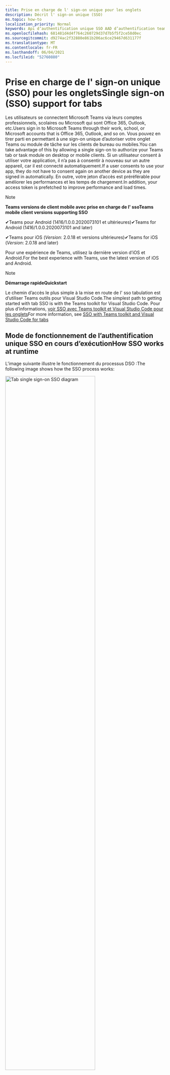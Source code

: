 ```yaml
---
title: Prise en charge de l' sign-on unique pour les onglets
description: Décrit l' sign-on unique (SSO)
ms.topic: how-to
localization_priority: Normal
keywords: Api d’authentification unique SSO AAD d’authentification teams
ms.openlocfilehash: 681481d4d4f764c260729d37d7b5f5f2ce58d0ec
ms.sourcegitcommit: d9274ac2f32880e861b206ac6ce29467d631177f
ms.translationtype: MT
ms.contentlocale: fr-FR
ms.lasthandoff: 06/04/2021
ms.locfileid: "52760880"
---
```

# <a name="single-sign-on-sso-support-for-tabs"></a><span data-ttu-id="34af6-104">Prise en charge de l' sign-on unique (SSO) pour les onglets</span><span class="sxs-lookup"><span data-stu-id="34af6-104">Single sign-on (SSO) support for tabs</span></span>

<span data-ttu-id="34af6-105">Les utilisateurs se connectent Microsoft Teams via leurs comptes professionnels, scolaires ou Microsoft qui sont Office 365, Outlook, etc.</span><span class="sxs-lookup"><span data-stu-id="34af6-105">Users sign in to Microsoft Teams through their work, school, or Microsoft accounts that is Office 365, Outlook, and so on.</span></span> <span data-ttu-id="34af6-106">Vous pouvez en tirer parti en permettant à une sign-on unique d’autoriser votre onglet Teams ou module de tâche sur les clients de bureau ou mobiles.</span><span class="sxs-lookup"><span data-stu-id="34af6-106">You can take advantage of this by allowing a single sign-on to authorize your Teams tab or task module on desktop or mobile clients.</span></span> <span data-ttu-id="34af6-107">Si un utilisateur consent à utiliser votre application, il n’a pas à consentir à nouveau sur un autre appareil, car il est connecté automatiquement.</span><span class="sxs-lookup"><span data-stu-id="34af6-107">If a user consents to use your app, they do not have to consent again on another device as they are signed in automatically.</span></span> <span data-ttu-id="34af6-108">En outre, votre jeton d’accès est préréférable pour améliorer les performances et les temps de chargement.</span><span class="sxs-lookup"><span data-stu-id="34af6-108">In addition, your access token is prefetched to improve performance and load times.</span></span>

> [!NOTE]
> <span data-ttu-id="34af6-109">**Teams versions de client mobile avec prise en charge de l' sso**</span><span class="sxs-lookup"><span data-stu-id="34af6-109">**Teams mobile client versions supporting SSO**</span></span>  
>
> <span data-ttu-id="34af6-110">✔Teams pour Android (1416/1.0.0.2020073101 et ultérieures)</span><span class="sxs-lookup"><span data-stu-id="34af6-110">✔Teams for Android (1416/1.0.0.2020073101 and later)</span></span>
>
> <span data-ttu-id="34af6-111">✔Teams pour iOS (_Version_: 2.0.18 et versions ultérieures)</span><span class="sxs-lookup"><span data-stu-id="34af6-111">✔Teams for iOS (_Version_: 2.0.18 and later)</span></span>  
>
> <span data-ttu-id="34af6-112">Pour une expérience de Teams, utilisez la dernière version d’iOS et Android.</span><span class="sxs-lookup"><span data-stu-id="34af6-112">For the best experience with Teams, use the latest version of iOS and Android.</span></span>

> [!NOTE]
> <span data-ttu-id="34af6-113">**Démarrage rapide**</span><span class="sxs-lookup"><span data-stu-id="34af6-113">**Quickstart**</span></span>  
>
> <span data-ttu-id="34af6-114">Le chemin d’accès le plus simple à la mise en route de l' sso tabulation est d’utiliser Teams outils pour Visual Studio Code.</span><span class="sxs-lookup"><span data-stu-id="34af6-114">The simplest path to getting started with tab SSO is with the Teams toolkit for Visual Studio Code.</span></span> <span data-ttu-id="34af6-115">Pour plus d’informations, [voir SSO avec Teams toolkit et Visual Studio Code pour les onglets](../../../toolkit/visual-studio-code-tab-sso.md)</span><span class="sxs-lookup"><span data-stu-id="34af6-115">For more information, see [SSO with Teams toolkit and Visual Studio Code for tabs](../../../toolkit/visual-studio-code-tab-sso.md)</span></span>

## <a name="how-sso-works-at-runtime"></a><span data-ttu-id="34af6-116">Mode de fonctionnement de l’authentification unique SSO en cours d’exécution</span><span class="sxs-lookup"><span data-stu-id="34af6-116">How SSO works at runtime</span></span>

<span data-ttu-id="34af6-117">L’image suivante illustre le fonctionnement du processus DSO :</span><span class="sxs-lookup"><span data-stu-id="34af6-117">The following image shows how the SSO process works:</span></span>

<!-- markdownlint-disable MD033 -->
<img src="~/assets/images/tabs/tabs-sso-diagram.png" alt="Tab single sign-on SSO diagram" width="75%"/>

1. <span data-ttu-id="34af6-118">Dans l’onglet, un appel JavaScript est effectué pour `getAuthToken()`.</span><span class="sxs-lookup"><span data-stu-id="34af6-118">In the tab, a JavaScript call is made to `getAuthToken()`.</span></span> <span data-ttu-id="34af6-119">Cela indique Teams obtenir un jeton d’authentification pour l’application onglet.</span><span class="sxs-lookup"><span data-stu-id="34af6-119">This tells Teams to obtain an authentication token for the tab application.</span></span>
2. <span data-ttu-id="34af6-120">Si c’est la première fois que l’utilisateur actuel utilise votre application d’onglet, une invite de demande de consentement s’impose ou permet de gérer l’authentification par étapes, telle que l’authentification à deux facteurs.</span><span class="sxs-lookup"><span data-stu-id="34af6-120">If this is the first time the current user has used your tab application, there is a request prompt to consent if consent is required or to handle step-up authentication such as two-factor authentication.</span></span>
3. <span data-ttu-id="34af6-121">Teams demande le jeton d’application d’onglet Azure Active Directory point de terminaison (AAD) pour l’utilisateur actuel.</span><span class="sxs-lookup"><span data-stu-id="34af6-121">Teams requests the tab application token from the Azure Active Directory (AAD) endpoint for the current user.</span></span>
4. <span data-ttu-id="34af6-122">AAD envoie le jeton d’application d’onglet à l Teams application.</span><span class="sxs-lookup"><span data-stu-id="34af6-122">AAD sends the tab application token to the Teams application.</span></span>
5. <span data-ttu-id="34af6-123">Teams envoie le jeton d’application d’onglet à l’onglet dans le cadre de l’objet de résultat renvoyé par `getAuthToken()` l’appel.</span><span class="sxs-lookup"><span data-stu-id="34af6-123">Teams sends the tab application token to the tab as part of the result object returned by the `getAuthToken()` call.</span></span>
6. <span data-ttu-id="34af6-124">Le jeton est analysé dans l’application de l’onglet à l’aide de JavaScript, afin d’extraire les informations requises, telles que l’adresse de l’utilisateur.</span><span class="sxs-lookup"><span data-stu-id="34af6-124">The token is parsed in the tab application using JavaScript, to extract required information, such as the user's email address.</span></span>

> [!NOTE]
> <span data-ttu-id="34af6-125">La licence n’est valide que pour donner son consentement à un ensemble limité d’API au niveau de l’utilisateur , à savoir la messagerie, le `getAuthToken()` profil, offline_access et OpenId.</span><span class="sxs-lookup"><span data-stu-id="34af6-125">The `getAuthToken()` is only valid for consenting to a limited set of user-level APIs that is email, profile, offline_access and OpenId.</span></span> <span data-ttu-id="34af6-126">Il n’est pas utilisé pour d’autres Graph étendues telles que `User.Read` ou `Mail.Read` .</span><span class="sxs-lookup"><span data-stu-id="34af6-126">It is not used for further Graph scopes such as `User.Read` or `Mail.Read`.</span></span> <span data-ttu-id="34af6-127">Pour obtenir des solutions de contournement suggérées, voir [les Graph supplémentaires.](#apps-that-require-additional-graph-scopes)</span><span class="sxs-lookup"><span data-stu-id="34af6-127">For suggested workarounds, see [additional Graph scopes](#apps-that-require-additional-graph-scopes).</span></span>

<span data-ttu-id="34af6-128">L’API DSO fonctionne également dans les [modules de tâche](../../../task-modules-and-cards/what-are-task-modules.md) qui incorporent du contenu web.</span><span class="sxs-lookup"><span data-stu-id="34af6-128">The SSO API also works in [task modules](../../../task-modules-and-cards/what-are-task-modules.md) that embed web content.</span></span>

## <a name="develop-an-sso-microsoft-teams-tab"></a><span data-ttu-id="34af6-129">Développer un onglet d’Microsoft Teams sso</span><span class="sxs-lookup"><span data-stu-id="34af6-129">Develop an SSO Microsoft Teams tab</span></span>

<span data-ttu-id="34af6-130">Cette section décrit les tâches impliquées dans la création d’un onglet Teams qui utilise l' sso.</span><span class="sxs-lookup"><span data-stu-id="34af6-130">This section describes the tasks involved in creating a Teams tab that uses SSO.</span></span> <span data-ttu-id="34af6-131">Ces tâches sont spécifiques à la langue et à l’infrastructure.</span><span class="sxs-lookup"><span data-stu-id="34af6-131">These tasks are language- and framework-agnostic.</span></span>

### <a name="1-create-your-aad-application"></a><span data-ttu-id="34af6-132">1. Créer votre application AAD</span><span class="sxs-lookup"><span data-stu-id="34af6-132">1. Create your AAD application</span></span>

<span data-ttu-id="34af6-133">**Pour inscrire votre application dans la vue [d’ensemble du portail AAD](https://azure.microsoft.com/features/azure-portal/)**</span><span class="sxs-lookup"><span data-stu-id="34af6-133">**To register your application in the [AAD portal](https://azure.microsoft.com/features/azure-portal/) overview**</span></span>

1. <span data-ttu-id="34af6-134">Obtenez votre [ID d’application AAD.](/azure/active-directory/develop/howto-create-service-principal-portal#get-values-for-signing-in)</span><span class="sxs-lookup"><span data-stu-id="34af6-134">Get your [AAD Application ID](/azure/active-directory/develop/howto-create-service-principal-portal#get-values-for-signing-in).</span></span> 
1. <span data-ttu-id="34af6-135">Spécifiez les autorisations dont votre application a besoin pour le point de terminaison AAD et, éventuellement, Graph.</span><span class="sxs-lookup"><span data-stu-id="34af6-135">Specify the permissions that your application needs for the AAD endpoint and, optionally, Graph.</span></span>
1. <span data-ttu-id="34af6-136">[Accorder des autorisations](/azure/active-directory/develop/howto-create-service-principal-portal#configure-access-policies-on-resources) pour Teams applications de bureau, web et mobiles.</span><span class="sxs-lookup"><span data-stu-id="34af6-136">[Grant permissions](/azure/active-directory/develop/howto-create-service-principal-portal#configure-access-policies-on-resources) for Teams desktop, web, and mobile applications.</span></span>
1. <span data-ttu-id="34af6-137">Pré-autoriser les Teams en sélectionnant  le bouton Ajouter une étendue et dans le panneau qui s’ouvre, entrez **access_as_user** comme nom **d’étendue.**</span><span class="sxs-lookup"><span data-stu-id="34af6-137">Pre-authorize Teams by selecting the **Add a scope** button and in the panel that opens, enter **access_as_user** as the **Scope name**.</span></span>

> [!NOTE]
> <span data-ttu-id="34af6-138">Vous devez connaître certaines restrictions importantes :</span><span class="sxs-lookup"><span data-stu-id="34af6-138">There are some important restrictions that you must know:</span></span>
>
> * <span data-ttu-id="34af6-139">Seules les autorisations d’API Graph niveau utilisateur sont pris en charge , c’est-à-dire, e-mail, profil, offline_access, OpenId.</span><span class="sxs-lookup"><span data-stu-id="34af6-139">Only user-level Graph API permissions are supported that is, email, profile, offline_access, OpenId.</span></span> <span data-ttu-id="34af6-140">Si vous devez avoir accès à d’Graph étendues telles que ou , voir `User.Read` `Mail.Read` la solution de [contournement recommandée.](#apps-that-require-additional-graph-scopes)</span><span class="sxs-lookup"><span data-stu-id="34af6-140">If you must have access to other Graph scopes such as `User.Read` or `Mail.Read`, see [recommended workaround](#apps-that-require-additional-graph-scopes).</span></span>
> * <span data-ttu-id="34af6-141">Il est important que le nom de domaine de votre application soit identique au nom de domaine que vous avez enregistré pour votre application AAD.</span><span class="sxs-lookup"><span data-stu-id="34af6-141">It is important that your application's domain name is the same as the domain name you have registered for your AAD application.</span></span>
> * <span data-ttu-id="34af6-142">Actuellement, plusieurs domaines par application ne sont pas pris en charge.</span><span class="sxs-lookup"><span data-stu-id="34af6-142">Currently multiple domains per app are not supported.</span></span>

<span data-ttu-id="34af6-143">**Pour inscrire votre application via le portail AAD**</span><span class="sxs-lookup"><span data-stu-id="34af6-143">**To register your app through the AAD portal**</span></span>

1. <span data-ttu-id="34af6-144">Inscrivez une nouvelle application dans le portail [d’inscription des applications AAD.](https://go.microsoft.com/fwlink/?linkid=2083908)</span><span class="sxs-lookup"><span data-stu-id="34af6-144">Register a new application in the [AAD App Registrations](https://go.microsoft.com/fwlink/?linkid=2083908) portal.</span></span>
1. <span data-ttu-id="34af6-145">Sélectionnez **Nouvelle inscription**.</span><span class="sxs-lookup"><span data-stu-id="34af6-145">Select **New Registration**.</span></span> <span data-ttu-id="34af6-146">La page **Inscrire une application** s’affiche.</span><span class="sxs-lookup"><span data-stu-id="34af6-146">The **Register an application** page appears.</span></span>
1. <span data-ttu-id="34af6-147">Dans la page **Inscrire une application,** entrez les valeurs suivantes :</span><span class="sxs-lookup"><span data-stu-id="34af6-147">In the **Register an application** page, enter the following values:</span></span>
    1. <span data-ttu-id="34af6-148">Entrez un **nom** pour votre application.</span><span class="sxs-lookup"><span data-stu-id="34af6-148">Enter a **Name** for your app.</span></span>
    2. <span data-ttu-id="34af6-149">Choisissez les **types de comptes pris en** charge, sélectionnez le type de compte client unique ou multi-locataire.</span><span class="sxs-lookup"><span data-stu-id="34af6-149">Choose the **Supported account types**, select single tenant or multitenant account type.</span></span> <span data-ttu-id="34af6-150">¹</span><span class="sxs-lookup"><span data-stu-id="34af6-150">¹</span></span>
    * <span data-ttu-id="34af6-151">Laissez **Redirect URI** vide.</span><span class="sxs-lookup"><span data-stu-id="34af6-151">Leave **Redirect URI** empty.</span></span>
    3. <span data-ttu-id="34af6-152">Choisissez **Inscrire**.</span><span class="sxs-lookup"><span data-stu-id="34af6-152">Choose **Register**.</span></span>
1. <span data-ttu-id="34af6-153">Dans la page vue d’ensemble, copiez et enregistrez **l’ID de l’application (client).**</span><span class="sxs-lookup"><span data-stu-id="34af6-153">On the overview page, copy and save the **Application (client) ID**.</span></span> <span data-ttu-id="34af6-154">Vous devez l’avoir ultérieurement lors de la mise à jour Teams manifeste de l’application.</span><span class="sxs-lookup"><span data-stu-id="34af6-154">You must have it later when updating your Teams application manifest.</span></span>
1. <span data-ttu-id="34af6-155">Sélectionnez **Exposer une API** sous **Gérer**.</span><span class="sxs-lookup"><span data-stu-id="34af6-155">Under **Manage**, select **Expose an API**.</span></span>

    > [!NOTE]
    > <span data-ttu-id="34af6-156">Si vous construisez une application avec un bot et un onglet, entrez l’URI de l’ID d’application sous le nom `api://fully-qualified-domain-name.com/botid-{YourBotId}` .</span><span class="sxs-lookup"><span data-stu-id="34af6-156">If you are building an app with a bot and a tab, enter the Application ID URI as `api://fully-qualified-domain-name.com/botid-{YourBotId}`.</span></span>

1. <span data-ttu-id="34af6-157">Sélectionnez **le lien** Définir pour générer l’URI d’ID d’application sous la forme `api://{AppID}` .</span><span class="sxs-lookup"><span data-stu-id="34af6-157">Select the **Set** link to generate the Application ID URI in the form of `api://{AppID}`.</span></span> <span data-ttu-id="34af6-158">Insérez votre nom de domaine complet avec une barre oblique « / » à la fin, entre les barres obliques doubles et le GUID.</span><span class="sxs-lookup"><span data-stu-id="34af6-158">Insert your fully qualified domain name with a forward slash "/" appended to the end, between the double forward slashes and the GUID.</span></span> <span data-ttu-id="34af6-159">L’ID entier doit avoir la forme de `api://fully-qualified-domain-name.com/{AppID}` .</span><span class="sxs-lookup"><span data-stu-id="34af6-159">The entire ID must have the form of `api://fully-qualified-domain-name.com/{AppID}`.</span></span> <span data-ttu-id="34af6-160">² Par exemple, `api://subdomain.example.com/00000000-0000-0000-0000-000000000000` .</span><span class="sxs-lookup"><span data-stu-id="34af6-160">² For example, `api://subdomain.example.com/00000000-0000-0000-0000-000000000000`.</span></span> <span data-ttu-id="34af6-161">Le nom de domaine complet est le nom de domaine lisible par l’homme à partir duquel votre application est servie.</span><span class="sxs-lookup"><span data-stu-id="34af6-161">The fully qualified domain name is the human readable domain name from which your app is served.</span></span> <span data-ttu-id="34af6-162">Si vous utilisez un service de tunneling tel que ngrok, vous devez mettre à jour cette valeur chaque fois que votre sous-domaine ngrok change.</span><span class="sxs-lookup"><span data-stu-id="34af6-162">If you are using a tunneling service such as ngrok, you must update this value whenever your ngrok subdomain changes.</span></span>
1. <span data-ttu-id="34af6-163">Sélectionnez **Ajouter une étendue**.</span><span class="sxs-lookup"><span data-stu-id="34af6-163">Select **Add a scope**.</span></span> <span data-ttu-id="34af6-164">Dans le panneau qui s’ouvre, **entrez access_as_user** comme **nom d’étendue.**</span><span class="sxs-lookup"><span data-stu-id="34af6-164">In the panel that opens, enter **access_as_user** as the **Scope name**.</span></span>
1. <span data-ttu-id="34af6-165">In the **Qui can consent?** box, enter **Admins and users**.</span><span class="sxs-lookup"><span data-stu-id="34af6-165">In the **Who can consent?** box, enter **Admins and users**.</span></span>
1. <span data-ttu-id="34af6-166">Entrez les détails dans les zones de configuration des invites de consentement de l’administrateur et de l’utilisateur avec des valeurs appropriées pour `access_as_user` l’étendue :</span><span class="sxs-lookup"><span data-stu-id="34af6-166">Enter the details in the boxes for configuring the admin and user consent prompts with values that are appropriate for the `access_as_user` scope:</span></span>
    * <span data-ttu-id="34af6-167">**Titre du consentement de l’administrateur :** Teams peut accéder au profil de l’utilisateur.</span><span class="sxs-lookup"><span data-stu-id="34af6-167">**Admin consent title:** Teams can access the user’s profile.</span></span>
    * <span data-ttu-id="34af6-168">**Description du consentement de** l’administrateur : Teams peut appeler les API web de l’application en tant qu’utilisateur actuel.</span><span class="sxs-lookup"><span data-stu-id="34af6-168">**Admin consent description**: Teams can call the app’s web APIs as the current user.</span></span>
    * <span data-ttu-id="34af6-169">**Titre de consentement utilisateur**: Teams pouvez accéder à votre profil et effectuer des demandes en votre nom.</span><span class="sxs-lookup"><span data-stu-id="34af6-169">**User consent title**: Teams can access your profile and make requests on your behalf.</span></span>
    * <span data-ttu-id="34af6-170">**Description du consentement de l’utilisateur** : Teams pouvez appeler les API de cette application avec les mêmes droits que vous.</span><span class="sxs-lookup"><span data-stu-id="34af6-170">**User consent description:** Teams can call this app’s APIs with the same rights as you have.</span></span>
1. <span data-ttu-id="34af6-171">Vérifiez que **State** est défini comme **Enabled**.</span><span class="sxs-lookup"><span data-stu-id="34af6-171">Ensure that **State** is set to **Enabled**.</span></span>
1. <span data-ttu-id="34af6-172">Sélectionnez **Ajouter une étendue** pour enregistrer les détails.</span><span class="sxs-lookup"><span data-stu-id="34af6-172">Select **Add scope** to save the details.</span></span> <span data-ttu-id="34af6-173">La partie domaine  du nom d’étendue affichée sous le champ de texte doit automatiquement correspondre à l’URI **d’ID** d’application définie à l’étape précédente, avec ajouté à `/access_as_user` la `api://subdomain.example.com/00000000-0000-0000-0000-000000000000/access_as_user` fin.</span><span class="sxs-lookup"><span data-stu-id="34af6-173">The domain part of the **Scope name** displayed below the text field must automatically match the **Application ID** URI set in the previous step, with `/access_as_user` appended to the end `api://subdomain.example.com/00000000-0000-0000-0000-000000000000/access_as_user`.</span></span>
1. <span data-ttu-id="34af6-174">Dans la section **Applications clientes autorisées,** identifiez les applications que vous souhaitez autoriser pour l’application web de votre application.</span><span class="sxs-lookup"><span data-stu-id="34af6-174">In the **Authorized client applications** section, identify the applications that you want to authorize for your app’s web application.</span></span> <span data-ttu-id="34af6-175">Sélectionnez **Ajouter une application cliente.**</span><span class="sxs-lookup"><span data-stu-id="34af6-175">Select **Add a client application**.</span></span> <span data-ttu-id="34af6-176">Entrez chacun des ID clients suivants et sélectionnez l’étendue autorisée que vous avez créée à l’étape précédente :</span><span class="sxs-lookup"><span data-stu-id="34af6-176">Enter each of the following client IDs and select the authorized scope you created in the previous step:</span></span>
    * <span data-ttu-id="34af6-177">`1fec8e78-bce4-4aaf-ab1b-5451cc387264`pour Teams application mobile ou de bureau.</span><span class="sxs-lookup"><span data-stu-id="34af6-177">`1fec8e78-bce4-4aaf-ab1b-5451cc387264` for Teams mobile or desktop application.</span></span>
    * <span data-ttu-id="34af6-178">`5e3ce6c0-2b1f-4285-8d4b-75ee78787346`pour Teams application web.</span><span class="sxs-lookup"><span data-stu-id="34af6-178">`5e3ce6c0-2b1f-4285-8d4b-75ee78787346` for Teams web application.</span></span>
1. <span data-ttu-id="34af6-179">Accédez aux **autorisations d’API.**</span><span class="sxs-lookup"><span data-stu-id="34af6-179">Navigate to **API Permissions**.</span></span> <span data-ttu-id="34af6-180">Sélectionnez **Ajouter une autorisation** Microsoft  >  **Graph**  >  **autorisations déléguées,** puis ajoutez les autorisations suivantes à partir Graph API :</span><span class="sxs-lookup"><span data-stu-id="34af6-180">Select **Add a permission** > **Microsoft Graph** > **Delegated permissions**, then add the following permissions from Graph API:</span></span>
    * <span data-ttu-id="34af6-181">User.Read activé par défaut</span><span class="sxs-lookup"><span data-stu-id="34af6-181">User.Read enabled by default</span></span>
    * <span data-ttu-id="34af6-182">email</span><span class="sxs-lookup"><span data-stu-id="34af6-182">email</span></span>
    * <span data-ttu-id="34af6-183">offline_access</span><span class="sxs-lookup"><span data-stu-id="34af6-183">offline_access</span></span>
    * <span data-ttu-id="34af6-184">OpenId</span><span class="sxs-lookup"><span data-stu-id="34af6-184">OpenId</span></span>
    * <span data-ttu-id="34af6-185">profil</span><span class="sxs-lookup"><span data-stu-id="34af6-185">profile</span></span>

1. <span data-ttu-id="34af6-186">Accédez à **l’authentification.**</span><span class="sxs-lookup"><span data-stu-id="34af6-186">Navigate to **Authentication**.</span></span>

    <span data-ttu-id="34af6-187">Si une application n’a pas reçu le consentement de l’administrateur informatique, les utilisateurs doivent donner leur consentement la première fois qu’ils utilisent une application.</span><span class="sxs-lookup"><span data-stu-id="34af6-187">If an app has not been granted IT admin consent, users have to provide consent the first time they use an app.</span></span>

    <span data-ttu-id="34af6-188">Pour entrer un URI de redirection :</span><span class="sxs-lookup"><span data-stu-id="34af6-188">To enter a redirect URI:</span></span>
    * <span data-ttu-id="34af6-189">Sélectionnez **Ajouter une plateforme.**</span><span class="sxs-lookup"><span data-stu-id="34af6-189">Select **Add a platform**.</span></span>
    * <span data-ttu-id="34af6-190">Sélectionnez **web**.</span><span class="sxs-lookup"><span data-stu-id="34af6-190">Select **web**.</span></span>
    * <span data-ttu-id="34af6-191">Entrez **l’URI de redirection** de votre application.</span><span class="sxs-lookup"><span data-stu-id="34af6-191">Enter the **redirect URI** for your app.</span></span> <span data-ttu-id="34af6-192">Il s’agit de la page dans laquelle un flux d’octroi implicite réussi redirige l’utilisateur.</span><span class="sxs-lookup"><span data-stu-id="34af6-192">This is the page where a successful implicit grant flow redirects the user.</span></span> <span data-ttu-id="34af6-193">Il s’agit du même nom de domaine complet que celui que vous avez entré à l’étape 5, suivi de l’itinéraire d’API où une réponse d’authentification est envoyée.</span><span class="sxs-lookup"><span data-stu-id="34af6-193">This is the same fully qualified domain name that you entered in step 5 followed by the API route where an authentication response is sent.</span></span> <span data-ttu-id="34af6-194">Si vous êtes en cours de suivi de l’un Teams exemples, il s’agit de `https://subdomain.example.com/auth-end` .</span><span class="sxs-lookup"><span data-stu-id="34af6-194">If you are following any of the Teams samples, this is `https://subdomain.example.com/auth-end`.</span></span>

    <span data-ttu-id="34af6-195">Activez l’octroi implicite en cochant les cases suivantes : ✔ ID de ✔'accès</span><span class="sxs-lookup"><span data-stu-id="34af6-195">Enable implicit grant by checking the following boxes:  ✔ ID Token  ✔ Access Token</span></span>

<span data-ttu-id="34af6-196">Félicitations !</span><span class="sxs-lookup"><span data-stu-id="34af6-196">Congratulations!</span></span> <span data-ttu-id="34af6-197">Vous avez rempli les conditions préalables à l’inscription de l’application pour poursuivre l’application d' ces onglets.</span><span class="sxs-lookup"><span data-stu-id="34af6-197">You have completed the app registration prerequisites to proceed with your tab SSO app.</span></span>

> [!NOTE]
>
> * <span data-ttu-id="34af6-198">¹ Si votre application AAD est inscrite dans le même client que celui où vous faites une demande d’authentification dans Teams, l’utilisateur ne peut pas être invité à donner son consentement et un jeton d’accès lui est accordé immédiatement.</span><span class="sxs-lookup"><span data-stu-id="34af6-198">¹ If your AAD app is registered in the same tenant where you are making an authentication request in Teams, the user cannot be asked to consent and is granted an access token right away.</span></span> <span data-ttu-id="34af6-199">Les utilisateurs consentent uniquement à ces autorisations si l’application AAD est inscrite dans un autre client.</span><span class="sxs-lookup"><span data-stu-id="34af6-199">Users only consent to these permissions if the AAD app is registered in a different tenant.</span></span>
> * <span data-ttu-id="34af6-200">² Si le domaine personnalisé n’est pas ajouté à AAD, vous obtenez une erreur indiquant que le nom d’hôte ne doit pas être basé sur un domaine déjà propriétaire.</span><span class="sxs-lookup"><span data-stu-id="34af6-200">² If the custom domain is not added to AAD, you get an error stating that the host name must not be based on an already owned domain.</span></span> <span data-ttu-id="34af6-201">Pour ajouter un domaine personnalisé à AAD et l’enregistrer, suivez la procédure d’ajout d’un nom de domaine personnalisé à [la procédure AAD,](/azure/active-directory/fundamentals/add-custom-domain) puis répétez l’étape 5.</span><span class="sxs-lookup"><span data-stu-id="34af6-201">To add custom domain to AAD and register it, follow the [add a custom domain name to AAD](/azure/active-directory/fundamentals/add-custom-domain) procedure, and then repeat step 5.</span></span> <span data-ttu-id="34af6-202">Vous pouvez également obtenir cette erreur si vous n’êtes pas signé avec des informations d’identification d’administrateur dans Office 365 location.</span><span class="sxs-lookup"><span data-stu-id="34af6-202">You can also get this error if you are not signed in with Admin credentials in the Office 365 tenancy.</span></span>
> * <span data-ttu-id="34af6-203">Si vous ne recevez pas le nom d’utilisateur principal (UPN) dans le jeton d’accès renvoyé, vous pouvez l’ajouter en tant que revendication facultative [dans](/azure/active-directory/develop/active-directory-optional-claims) AAD.</span><span class="sxs-lookup"><span data-stu-id="34af6-203">If you are not receiving the user principal name (UPN)) in the returned access token, you can add it as an [optional claim](/azure/active-directory/develop/active-directory-optional-claims) in AAD.</span></span>

### <a name="2-update-your-teams-application-manifest"></a><span data-ttu-id="34af6-204">2. Mettre à jour votre manifeste Teams’application</span><span class="sxs-lookup"><span data-stu-id="34af6-204">2. Update your Teams application manifest</span></span>

<span data-ttu-id="34af6-205">Utilisez le code suivant pour ajouter de nouvelles propriétés à Teams manifeste :</span><span class="sxs-lookup"><span data-stu-id="34af6-205">Use the following code to add new properties to your Teams manifest:</span></span>

```json
"webApplicationInfo": {
  "id": "00000000-0000-0000-0000-000000000000",
  "resource": "api://subdomain.example.com/00000000-0000-0000-0000-000000000000"
}
```

* <span data-ttu-id="34af6-206">**WebApplicationInfo** est le parent des éléments suivants :</span><span class="sxs-lookup"><span data-stu-id="34af6-206">**WebApplicationInfo** is the parent of the following elements:</span></span>

> [!div class="checklist"]
> * <span data-ttu-id="34af6-207">**id** : ID client de l’application.</span><span class="sxs-lookup"><span data-stu-id="34af6-207">**id** - The client ID of the application.</span></span> <span data-ttu-id="34af6-208">Il s’agit de l’ID d’application que vous avez obtenu dans le cadre de l’inscription de l’application auprès d’Azure AD.</span><span class="sxs-lookup"><span data-stu-id="34af6-208">This is the application ID that you obtained as part of registering the application with Azure AD.</span></span>
>* <span data-ttu-id="34af6-209">**ressource** : domaine et sous-domaine de votre application.</span><span class="sxs-lookup"><span data-stu-id="34af6-209">**resource** - The domain and subdomain of your application.</span></span> <span data-ttu-id="34af6-210">Il s’agit du même URI (y compris le protocole) que vous avez enregistré lors de la création de votre étape `api://` `scope` 6.</span><span class="sxs-lookup"><span data-stu-id="34af6-210">This is the same URI (including the `api://` protocol) that you registered when creating your `scope` in step 6.</span></span> <span data-ttu-id="34af6-211">Vous ne devez pas inclure le `access_as_user` chemin d’accès dans votre ressource.</span><span class="sxs-lookup"><span data-stu-id="34af6-211">You must not include the `access_as_user` path in your resource.</span></span> <span data-ttu-id="34af6-212">La partie domaine de cet URI doit correspondre au domaine, y compris les sous-domaines, utilisés dans les URL de votre manifeste d Teams’application.</span><span class="sxs-lookup"><span data-stu-id="34af6-212">The domain part of this URI must match the domain, including any subdomains, used in the URLs of your Teams application manifest.</span></span>

> [!NOTE]
>
>* <span data-ttu-id="34af6-213">La ressource d’une application AAD est généralement la racine de son URL de site et de l’appID (par exemple, `api://subdomain.example.com/00000000-0000-0000-0000-000000000000` ).</span><span class="sxs-lookup"><span data-stu-id="34af6-213">The resource for an AAD app is usually the root of its site URL and the appID (e.g. `api://subdomain.example.com/00000000-0000-0000-0000-000000000000`).</span></span> <span data-ttu-id="34af6-214">Cette valeur est également utilisée pour vous assurer que votre demande est provenant du même domaine.</span><span class="sxs-lookup"><span data-stu-id="34af6-214">This value is also used to ensure your request is coming from the same domain.</span></span> <span data-ttu-id="34af6-215">Assurez-vous `contentURL` que l’onglet utilise les mêmes domaines que votre propriété de ressource.</span><span class="sxs-lookup"><span data-stu-id="34af6-215">Ensure that the `contentURL` for your tab uses the same domains as your resource property.</span></span>
>* <span data-ttu-id="34af6-216">Vous devez utiliser la version de manifeste 1.5 ou une version supérieure pour implémenter le `webApplicationInfo` champ.</span><span class="sxs-lookup"><span data-stu-id="34af6-216">You must use manifest version 1.5 or higher to implement the `webApplicationInfo` field.</span></span>

### <a name="3-get-an-authentication-token-from-your-client-side-code"></a><span data-ttu-id="34af6-217">3. Obtenir un jeton d’authentification à partir de votre code côté client</span><span class="sxs-lookup"><span data-stu-id="34af6-217">3. Get an authentication token from your client-side code</span></span>

<span data-ttu-id="34af6-218">Utilisez l’API d’authentification suivante :</span><span class="sxs-lookup"><span data-stu-id="34af6-218">Use the following authentication API:</span></span>

```javascript
var authTokenRequest = {
  successCallback: function(result) { console.log("Success: " + result); },
  failureCallback: function(error) { console.log("Failure: " + error); }
};
microsoftTeams.authentication.getAuthToken(authTokenRequest);
```

<span data-ttu-id="34af6-219">Lorsque vous appelez et que le consentement de l’utilisateur supplémentaire est requis pour les autorisations au niveau de l’utilisateur, une boîte de dialogue s’affiche pour accorder un `getAuthToken` consentement supplémentaire.</span><span class="sxs-lookup"><span data-stu-id="34af6-219">When you call `getAuthToken` - and additional user consent is required for user-level permissions, a dialog is shown to the user to grant additional consent.</span></span>

<span data-ttu-id="34af6-220">Après avoir reçu le jeton d’accès dans le rappel de réussite, vous pouvez décoder le jeton d’accès pour afficher les revendications associées à ce jeton.</span><span class="sxs-lookup"><span data-stu-id="34af6-220">After you receive the access token in the success callback, you can decode the access token to view the claims associated with that token.</span></span> <span data-ttu-id="34af6-221">Si vous le souhaitez, vous pouvez copier et coller manuellement le jeton d’accès dans un outil, par exemple jwt.ms [pour](https://jwt.ms/) inspecter son contenu.</span><span class="sxs-lookup"><span data-stu-id="34af6-221">Optionally, you can manually copy and paste the access token into a tool, such as [jwt.ms](https://jwt.ms/) to inspect its contents.</span></span> <span data-ttu-id="34af6-222">Si vous ne recevez pas l’UPN dans le jeton d’accès renvoyé, vous pouvez l’ajouter en tant que [revendication facultative](/azure/active-directory/develop/active-directory-optional-claims) dans AAD.</span><span class="sxs-lookup"><span data-stu-id="34af6-222">If you are not receiving the UPN in the returned access token, you can add it as an [optional claim](/azure/active-directory/develop/active-directory-optional-claims) in AAD.</span></span>

<p>
    <img src="~/assets/images/tabs/tabs-sso-prompt.png" alt="Tab single sign-on SSO dialog prompt" width="75%"/>
</p>

## <a name="code-sample"></a><span data-ttu-id="34af6-223">Exemple de code</span><span class="sxs-lookup"><span data-stu-id="34af6-223">Code sample</span></span>

|<span data-ttu-id="34af6-224">**Exemple de nom**</span><span class="sxs-lookup"><span data-stu-id="34af6-224">**Sample name**</span></span>|<span data-ttu-id="34af6-225">**Description**</span><span class="sxs-lookup"><span data-stu-id="34af6-225">**Description**</span></span>|<span data-ttu-id="34af6-226">**C#**</span><span class="sxs-lookup"><span data-stu-id="34af6-226">**C#**</span></span>|<span data-ttu-id="34af6-227">**Node.js**</span><span class="sxs-lookup"><span data-stu-id="34af6-227">**Node.js**</span></span>|
|---------------|---------------|------|--------------|
| <span data-ttu-id="34af6-228">SSO d’onglet</span><span class="sxs-lookup"><span data-stu-id="34af6-228">Tab SSO</span></span> |<span data-ttu-id="34af6-229">Microsoft Teams exemple d’application pour les onglets Azure AD SSO</span><span class="sxs-lookup"><span data-stu-id="34af6-229">Microsoft Teams sample app for tabs Azure AD SSO</span></span>| [<span data-ttu-id="34af6-230">View</span><span class="sxs-lookup"><span data-stu-id="34af6-230">View</span></span>](https://github.com/OfficeDev/Microsoft-Teams-Samples/tree/main/samples/tab-sso/csharp)|<span data-ttu-id="34af6-231">[Affichage,](https://github.com/OfficeDev/Microsoft-Teams-Samples/blob/main/samples/tab-sso/nodejs)</span><span class="sxs-lookup"><span data-stu-id="34af6-231">[View](https://github.com/OfficeDev/Microsoft-Teams-Samples/blob/main/samples/tab-sso/nodejs),</span></span> </br>[<span data-ttu-id="34af6-232">Teams Shared Computer Toolkit</span><span class="sxs-lookup"><span data-stu-id="34af6-232">Teams Toolkit</span></span>](../../../toolkit/visual-studio-code-tab-sso.md)|

## <a name="known-limitations"></a><span data-ttu-id="34af6-233">Limitations connues</span><span class="sxs-lookup"><span data-stu-id="34af6-233">Known limitations</span></span>

### <a name="apps-that-require-additional-graph-scopes"></a><span data-ttu-id="34af6-234">Applications qui nécessitent des étendues Graph supplémentaires</span><span class="sxs-lookup"><span data-stu-id="34af6-234">Apps that require additional Graph scopes</span></span>

<span data-ttu-id="34af6-235">Notre implémentation actuelle pour l' utilisateur unique accorde uniquement le consentement pour les autorisations au niveau de l’utilisateur ( e-mail, profil, offline_access, OpenId et non pour d’autres API telles que User.Read ou Mail.Read).</span><span class="sxs-lookup"><span data-stu-id="34af6-235">Our current implementation for SSO only grants consent for user-level permissions that is email, profile, offline_access, OpenId and not for other APIs such as User.Read or Mail.Read.</span></span> <span data-ttu-id="34af6-236">Si votre application a besoin d’Graph étendues supplémentaires, la section suivante fournit des solutions de contournement.</span><span class="sxs-lookup"><span data-stu-id="34af6-236">If your app needs further Graph scopes, the next section provides some enabling workarounds.</span></span>

#### <a name="tenant-admin-consent"></a><span data-ttu-id="34af6-237">Consentement de l’administrateur client</span><span class="sxs-lookup"><span data-stu-id="34af6-237">Tenant Admin Consent</span></span>

<span data-ttu-id="34af6-238">L’approche la plus simple consiste à obtenir le consentement préalable d’un administrateur client au nom de l’organisation.</span><span class="sxs-lookup"><span data-stu-id="34af6-238">The simplest approach is to get a tenant admin to pre-consent on behalf of the organization.</span></span> <span data-ttu-id="34af6-239">Cela signifie que les utilisateurs n’ont pas à consentir à ces étendues et [](/azure/active-directory/develop/v1-oauth2-on-behalf-of-flow)que vous pouvez ensuite être libre d’échanger le côté serveur de jetons à l’aide du flux de la part d’AAD.</span><span class="sxs-lookup"><span data-stu-id="34af6-239">This means users do not have to consent to these scopes and you can then be free to exchange the token server side using AAD’s [on-behalf-of flow](/azure/active-directory/develop/v1-oauth2-on-behalf-of-flow).</span></span> <span data-ttu-id="34af6-240">Cette solution de contournement est acceptable pour les applications métier internes, mais pas pour les développeurs tiers qui ne peuvent pas compter sur l’approbation de l’administrateur client.</span><span class="sxs-lookup"><span data-stu-id="34af6-240">This workaround is acceptable for internal line-of-business applications but is not enough for third-party developers who are not able to rely on tenant admin approval.</span></span>

<span data-ttu-id="34af6-241">Une méthode simple de consentement pour le compte d’une organisation en tant qu’administrateur client consiste à faire référence à `https://login.microsoftonline.com/common/adminconsent?client_id=<AAD_App_ID>` .</span><span class="sxs-lookup"><span data-stu-id="34af6-241">A simple way of consenting on behalf of an organization as a tenant admin is to refer to `https://login.microsoftonline.com/common/adminconsent?client_id=<AAD_App_ID>`.</span></span>

#### <a name="ask-for-additional-consent-using-the-auth-api"></a><span data-ttu-id="34af6-242">Demander un consentement supplémentaire à l’aide de l’API Auth</span><span class="sxs-lookup"><span data-stu-id="34af6-242">Ask for additional consent using the Auth API</span></span>

<span data-ttu-id="34af6-243">Une autre approche pour obtenir des étendues Graph supplémentaires consiste à présenter une boîte de dialogue de consentement à l’aide de notre approche d’authentification [Azure AD](~/tabs/how-to/authentication/auth-tab-aad.md#navigate-to-the-authorization-page-from-your-popup-page) basée sur le web existante qui implique l’obtention d’une boîte de dialogue de consentement Azure AD.</span><span class="sxs-lookup"><span data-stu-id="34af6-243">Another approach for getting additional Graph scopes is to present a consent dialog using our existing [web-based Azure AD authentication approach](~/tabs/how-to/authentication/auth-tab-aad.md#navigate-to-the-authorization-page-from-your-popup-page) which involves popping up an Azure AD consent dialog box.</span></span> 

<span data-ttu-id="34af6-244">**Pour demander un consentement supplémentaire à l’aide de l’API Auth**</span><span class="sxs-lookup"><span data-stu-id="34af6-244">**To ask for additional consent using the Auth API**</span></span>

1. <span data-ttu-id="34af6-245">Le jeton récupéré à l’aide doit être échangé côté serveur à l’aide du flux AAD de la part de pour accéder à ces API Graph `getAuthToken()` supplémentaires. [](/azure/active-directory/develop/v2-oauth2-on-behalf-of-flow)</span><span class="sxs-lookup"><span data-stu-id="34af6-245">The token retrieved using `getAuthToken()` needs to be exchanged server-side using AAD [on-behalf-of flow](/azure/active-directory/develop/v2-oauth2-on-behalf-of-flow) to get access to those additional Graph APIs.</span></span> <span data-ttu-id="34af6-246">Veillez à utiliser le point de terminaison Graph v2 pour cet échange.</span><span class="sxs-lookup"><span data-stu-id="34af6-246">Ensure you use the v2 Graph endpoint for this exchange.</span></span>
2. <span data-ttu-id="34af6-247">Si l’échange échoue, AAD renvoie une exception d’octroi non valide.</span><span class="sxs-lookup"><span data-stu-id="34af6-247">If the exchange fails, AAD returns an invalid grant exception.</span></span> <span data-ttu-id="34af6-248">Il existe généralement l’un des deux messages `invalid_grant` d’erreur, ou `interaction_required` .</span><span class="sxs-lookup"><span data-stu-id="34af6-248">There are usually one of two error messages, `invalid_grant` or `interaction_required`.</span></span>
3. <span data-ttu-id="34af6-249">En cas d’échec de l’échange, vous devez demander un consentement supplémentaire.</span><span class="sxs-lookup"><span data-stu-id="34af6-249">When the exchange fails, you must ask for additional consent.</span></span> <span data-ttu-id="34af6-250">Affichez une interface utilisateur (IU) demandant à l’utilisateur d’accorder un consentement supplémentaire.</span><span class="sxs-lookup"><span data-stu-id="34af6-250">Show some user interface (UI) asking the user to grant additional consent.</span></span> <span data-ttu-id="34af6-251">Cette interface utilisateur doit inclure un bouton qui déclenche une boîte de dialogue de consentement AAD à l’aide de notre [API d’authentification AAD.](~/concepts/authentication/auth-silent-aad.md)</span><span class="sxs-lookup"><span data-stu-id="34af6-251">This UI must include a button that triggers an AAD consent dialog box using our [AAD authentication API](~/concepts/authentication/auth-silent-aad.md).</span></span>
4. <span data-ttu-id="34af6-252">Lorsque vous demandez le consentement supplémentaire d’AAD, vous devez inclure dans votre paramètre de chaîne de requête à AAD, sinon AAD ne demande pas les `prompt=consent` étendues supplémentaires. [](~/tabs/how-to/authentication/auth-silent-aad.md#get-the-user-context)</span><span class="sxs-lookup"><span data-stu-id="34af6-252">When asking for additional consent from AAD, you must include `prompt=consent` in your [query-string-parameter](~/tabs/how-to/authentication/auth-silent-aad.md#get-the-user-context) to AAD, otherwise AAD does not ask for the additional scopes.</span></span>
    * <span data-ttu-id="34af6-253">Au lieu de `?scope={scopes}`</span><span class="sxs-lookup"><span data-stu-id="34af6-253">Instead of `?scope={scopes}`</span></span>
    * <span data-ttu-id="34af6-254">Utilisez cette `?prompt=consent&scope={scopes}`</span><span class="sxs-lookup"><span data-stu-id="34af6-254">Use this `?prompt=consent&scope={scopes}`</span></span>
    * <span data-ttu-id="34af6-255">Assurez-vous qu’il inclut toutes les étendues que vous invitez à l’utilisateur, par `{scopes}` exemple, Mail.Read ou User.Read.</span><span class="sxs-lookup"><span data-stu-id="34af6-255">Ensure that `{scopes}` includes all the scopes you are prompting the user for, for example, Mail.Read or User.Read.</span></span>
5. <span data-ttu-id="34af6-256">Une fois que l’utilisateur a accordé des autorisations supplémentaires, réessayez le flux « de la part de » pour accéder à ces API supplémentaires.</span><span class="sxs-lookup"><span data-stu-id="34af6-256">Once the user has granted additional permission, retry the on-behalf-of-flow to get access to these additional APIs.</span></span>

### <a name="non-aad-authentication"></a><span data-ttu-id="34af6-257">Authentification non-AAD</span><span class="sxs-lookup"><span data-stu-id="34af6-257">Non-AAD authentication</span></span>

<span data-ttu-id="34af6-258">La solution d’authentification décrite ci-dessus fonctionne uniquement pour les applications et les services qui utilisent AAD en tant que fournisseur d’identité.</span><span class="sxs-lookup"><span data-stu-id="34af6-258">The above-described authentication solution only works for apps and services that support AAD as an identity provider.</span></span> <span data-ttu-id="34af6-259">Les applications qui souhaitent s’authentifier à l’aide de services non basés sur AAD doivent continuer à utiliser le flux d’authentification web basé sur les fenêtres [pop-up.](~/concepts/authentication.md)</span><span class="sxs-lookup"><span data-stu-id="34af6-259">Apps that want to authenticate using non-AAD based services must continue using the pop-up-based [web authentication flow](~/concepts/authentication.md).</span></span>

> [!NOTE]
> <span data-ttu-id="34af6-260">L’ation SSO est prise en charge pour les applications du client au sein des clients AAD B2C.</span><span class="sxs-lookup"><span data-stu-id="34af6-260">SSO is supported for customer owned apps within the AAD B2C tenants.</span></span>
